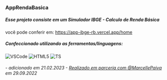 ### AppRendaBasica

##### Esse projeto consiste em um Simulador IBGE - Calculo de Renda Básica<br> 
          
você pode conferir em: https://app-ibge-rb.vercel.app/home

##### Confeccionado utilizando as ferramentas/linguagens: 
![VSCode](https://img.shields.io/badge/VSCode-0078D4?style=for-the-badge&logo=visual%20studio%20code&logoColor=white)
![HTML5](https://img.shields.io/badge/HTML5-E34F26?style=for-the-badge&logo=html5&logoColor=white)
![TS](https://img.shields.io/badge/TypeScript-007ACC?style=for-the-badge&logo=typescript&logoColor=white)
###### - adicionado em 21.02.2023 - [Realizado em parceria com @MarcellePaiva](https://github.com/marcellepaiva) em 29.09.2022
